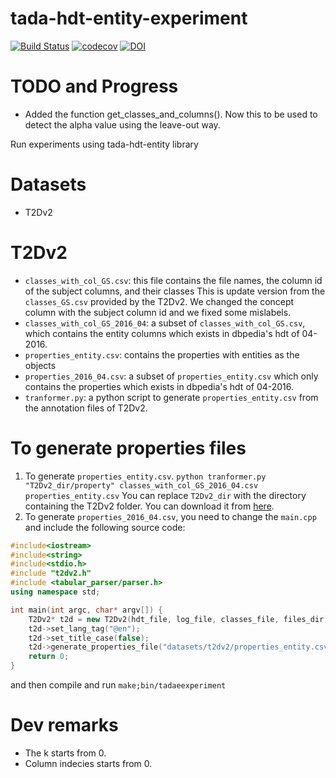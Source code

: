 # tada-hdt-entity-experiment
[![Build Status](https://semaphoreci.com/api/v1/ahmad88me/tada-hdt-entity-experiment/branches/master/badge.svg)](https://semaphoreci.com/ahmad88me/tada-hdt-entity-experiment)
[![codecov](https://codecov.io/gh/oeg-upm/tada-hdt-entity-experiment/branch/master/graph/badge.svg)](https://codecov.io/gh/oeg-upm/tada-hdt-entity-experiment)
[![DOI](https://zenodo.org/badge/DOI/10.5281/zenodo.3732641.svg)](https://doi.org/10.5281/zenodo.3732641)


# TODO and Progress
* Added the function get_classes_and_columns(). Now this to be used to detect the alpha value using the leave-out way.

Run experiments using tada-hdt-entity library

# Datasets
* T2Dv2

# T2Dv2
* `classes_with_col_GS.csv`: this file contains the file names, the column id of the subject columns, and their classes
This is update version from the `classes_GS.csv` provided by the T2Dv2. We changed the concept column with the subject column id and we fixed some mislabels.
* `classes_with_col_GS_2016_04`: a subset of `classes_with_col_GS.csv`, which contains the entity columns which exists in dbpedia's hdt of 04-2016.
* `properties_entity.csv`: contains the properties with entities as the objects
* `properties_2016_04.csv`: a subset of `properties_entity.csv` which only contains the properties which exists in dbpedia's hdt of 04-2016.
* `tranformer.py`: a python script to generate `properties_entity.csv` from the annotation files of T2Dv2.

# To generate properties files
1. To generate `properties_entity.csv`.
`python tranformer.py "T2Dv2_dir/property" classes_with_col_GS_2016_04.csv properties_entity.csv`
You can replace `T2Dv2_dir` with the directory containing the T2Dv2 folder. You can download it from [here](http://webdatacommons.org/webtables/goldstandardV2.html).
2. To generate `properties_2016_04.csv`, you need to change the `main.cpp` and include the following source code:
```c++
#include<iostream>
#include<string>
#include<stdio.h>
#include "t2dv2.h"
#include <tabular_parser/parser.h>
using namespace std;

int main(int argc, char* argv[]) {
    T2Dv2* t2d = new T2Dv2(hdt_file, log_file, classes_file, files_dir);
    t2d->set_lang_tag("@en");
    t2d->set_title_case(false);
    t2d->generate_properties_file("datasets/t2dv2/properties_entity.csv", "datasets/t2dv2/properties_2016_04.csv");
    return 0;
}
```
and then compile and run `make;bin/tadaeexperiment`

# Dev remarks
* The k starts from 0.
* Column indecies starts from 0.

